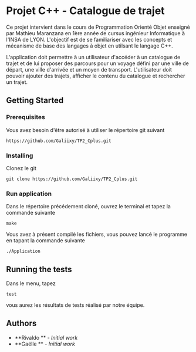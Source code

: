 # Projet C++ - Catalogue de trajet

Ce projet intervient dans le cours de Programmation Orienté Objet enseigné par Mathieu Maranzana en 1ère année de cursus ingénieur Informatique à l'INSA de LYON. 
L'objectif est de se familiariser avec les concepts et mécanisme de base des langages à objet en utilsant le langage C++.

L'application doit permettre à un utilisateur d'accéder à un catalogue de trajet et de lui proposer des parcours pour un voyage défini par une ville de départ, une ville d'arrivée et un moyen de transport. L'utilisateur doit pouvoir ajouter des trajets, afficher le contenu du catalogue et rechercher un trajet.


## Getting Started



### Prerequisites

Vous avez besoin d'être autorisé à utiliser le répertoire git suivant 

```
https://github.com/Galiixy/TP2_Cplus.git
```

### Installing

Clonez le git 

```
git clone https://github.com/Galiixy/TP2_Cplus.git
```
### Run application
Dans le répertoire précédement cloné, ouvrez le terminal et tapez la commande suivante 
```
make
```
Vous avez à présent compilé les fichiers, vous pouvez lancé le programme en tapant la commande suivante
```
./Application
```

## Running the tests

Dans le menu, tapez 

```
test
```

vous aurez les résultats de tests réalisé par notre équipe.

## Authors

* **Rivaldo ** - *Initial work* 
* **Gaëlle ** - *Initial work*

